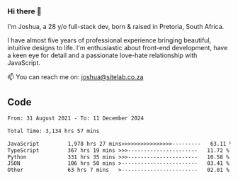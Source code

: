### Hi there 👋

I'm Joshua, a 28 y/o full-stack dev, born & raised in Pretoria, South Africa. 

I have almost five years of professional experience bringing beautiful, intuitive designs to life. I'm enthusiastic about front-end development, have a keen eye for detail and a passionate love-hate relationship with JavaScript.

📫 You can reach me on: joshua@sitelab.co.za

## **Code**

<!--START_SECTION:waka-->

```txt
From: 31 August 2021 - To: 11 December 2024

Total Time: 3,134 hrs 57 mins

JavaScript         1,978 hrs 27 mins>>>>>>>>>>>>>>>>---------   63.11 %
TypeScript         367 hrs 19 mins >>>----------------------   11.72 %
Python             331 hrs 35 mins >>>----------------------   10.58 %
JSON               106 hrs 50 mins >------------------------   03.41 %
Other              63 hrs 7 mins   >------------------------   02.01 %
```

<!--END_SECTION:waka-->
